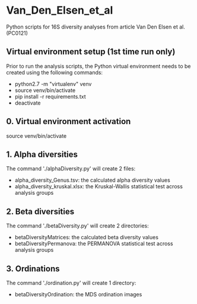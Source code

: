 # Van_Den_Elsen_et_al
Python scripts for 16S diversity analyses from article Van Den Elsen et al. (PC0121)


## Virtual environment setup (1st time run only)
Prior to run the analysis scripts, the Python virtual environment needs to be created using the following commands: 
- python2.7 -m "virtualenv" venv
- source venv/bin/activate
- pip install -r requirements.txt 
- deactivate


## 0. Virtual environment activation
source venv/bin/activate


## 1. Alpha diversities
The command './alphaDiversity.py' will create 2 files:
- alpha_diversity_Genus.tsv: the calculated alpha diversity values
- alpha_diversity_kruskal.xlsx: the Kruskal-Wallis statistical test across analysis groups


## 2. Beta diversities
The command './betaDiversity.py' will create 2 directories:
- betaDiversityMatrices: the calculated beta diversity values
- betaDiversityPermanova: the PERMANOVA statistical test across analysis groups


## 3. Ordinations
The command './ordination.py' will create 1 directory:
- betaDiversityOrdination: the MDS ordination images
